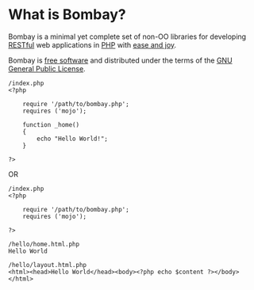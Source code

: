 # What is Bombay?

Bombay is a minimal yet complete set of non-OO libraries for developing [RESTful][1] web applications in [PHP][2] with [ease and joy][3].

Bombay is [free software][4] and distributed under the terms of the [GNU General Public License][5].

	/index.php
	<?php

		require '/path/to/bombay.php';
		requires ('mojo');

		function _home()
		{
			echo "Hello World!";
		}

	?>

OR

	/index.php
	<?php

		require '/path/to/bombay.php';
		requires ('mojo');

	?>

	/hello/home.html.php
	Hello World

	/hello/layout.html.php
	<html><head>Hello World</head><body><?php echo $content ?></body></html>


[1]: http://www.ics.uci.edu/~fielding/pubs/dissertation/rest_arch_style.htm
[2]: http://php.net/
[3]: http://www.exampler.com/ease-and-joy.html
[4]: http://www.gnu.org/philosophy/free-sw.html
[5]: http://www.gnu.org/licenses/gpl.html